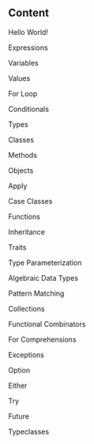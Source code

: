## Content

Hello World!

Expressions

Variables

Values

For Loop

Conditionals

Types

Classes

Methods

Objects

Apply

Case Classes

Functions

Inheritance

Traits

Type Parameterization

Algebraic Data Types

Pattern Matching

Collections

Functional Combinators

For Comprehensions

Exceptions

Option

Either

Try

Future

Typeclasses

